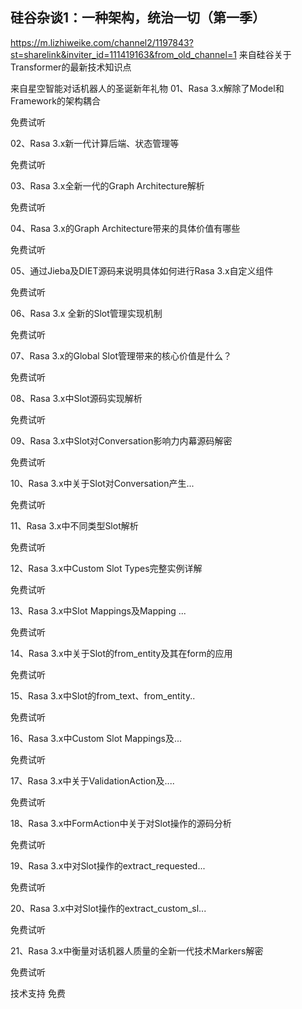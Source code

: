## 硅谷杂谈1：一种架构，统治一切（第一季）



https://m.lizhiweike.com/channel2/1197843?st=sharelink&inviter_id=111419163&from_old_channel=1
来自硅谷关于Transformer的最新技术知识点

来自星空智能对话机器人的圣诞新年礼物
01、Rasa 3.x解除了Model和Framework的架构耦合

免费试听

02、Rasa 3.x新一代计算后端、状态管理等

免费试听

03、Rasa 3.x全新一代的Graph Architecture解析

免费试听

04、Rasa 3.x的Graph Architecture带来的具体价值有哪些

免费试听

05、通过Jieba及DIET源码来说明具体如何进行Rasa 3.x自定义组件

免费试听

06、Rasa 3.x 全新的Slot管理实现机制

免费试听

07、Rasa 3.x的Global Slot管理带来的核心价值是什么？

免费试听

08、Rasa 3.x中Slot源码实现解析

免费试听

09、Rasa 3.x中Slot对Conversation影响力内幕源码解密

免费试听

10、Rasa 3.x中关于Slot对Conversation产生...

免费试听

11、Rasa 3.x中不同类型Slot解析

免费试听

12、Rasa 3.x中Custom Slot Types完整实例详解

免费试听

13、Rasa 3.x中Slot Mappings及Mapping ...

免费试听

14、Rasa 3.x中关于Slot的from_entity及其在form的应用

免费试听

15、Rasa 3.x中Slot的from_text、from_entity..

免费试听

16、Rasa 3.x中Custom Slot Mappings及...

免费试听

17、Rasa 3.x中关于ValidationAction及....

免费试听

18、Rasa 3.x中FormAction中关于对Slot操作的源码分析

免费试听

19、Rasa 3.x中对Slot操作的extract_requested...

免费试听

20、Rasa 3.x中对Slot操作的extract_custom_sl...

免费试听

21、Rasa 3.x中衡量对话机器人质量的全新一代技术Markers解密

免费试听


技术支持
免费
